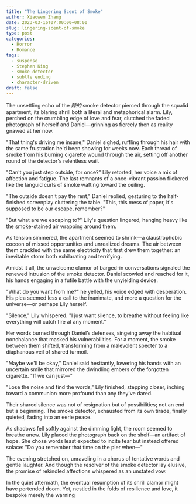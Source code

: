 ```yaml
---
title: "The Lingering Scent of Smoke"
author: Xiaowen Zhang
date: 2023-03-16T07:00:00+08:00
slug: lingering-scent-of-smoke
type: post
categories:
  - Horror
  - Romance
tags:
  - suspense
  - Stephen King
  - smoke detector
  - subtle ending
  - character-driven
draft: false
---
```


The unsettling echo of the *辣的* smoke detector pierced through the squalid apartment, its blaring shrill both a literal and metaphorical alarm. Lily, perched on the crumbling edge of love and fear, clutched the faded photograph of herself and Daniel—grinning as fiercely then as reality gnawed at her now.

"That thing's driving me insane," Daniel sighed, ruffling through his hair with the same frustration he'd been showing for weeks now. Each thread of smoke from his burning cigarette wound through the air, setting off another round of the detector's relentless wail.

"Can't you just step outside, for once?" Lily retorted, her voice a mix of affection and fatigue. The last remnants of a once-vibrant passion flickered like the languid curls of smoke wafting toward the ceiling.

"The outside doesn't pay the rent," Daniel replied, gesturing to the half-finished screenplay cluttering the table. "This, this mess of paper, it's supposed to be our escape, remember?"

"But what are we escaping to?" Lily's question lingered, hanging heavy like the smoke-stained air wrapping around them.

As tension simmered, the apartment seemed to shrink—a claustrophobic cocoon of missed opportunities and unrealized dreams. The air between them crackled with the same electricity that first drew them together: an inevitable storm both exhilarating and terrifying.

Amidst it all, the unwelcome clamor of barged-in conversations signaled the renewed intrusion of the smoke detector. Daniel scowled and reached for it, his hands engaging in a futile battle with the unyielding device.

"What do you want from me?" he yelled, his voice edged with desperation. His plea seemed less a call to the inanimate, and more a question for the universe—or perhaps Lily herself.

"Silence," Lily whispered. "I just want silence, to breathe without feeling like everything will catch fire at any moment."

Her words burned through Daniel’s defenses, singeing away the habitual nonchalance that masked his vulnerabilities. For a moment, the smoke between them shifted, transforming from a malevolent specter to a diaphanous veil of shared turmoil.

"Maybe we'll be okay," Daniel said hesitantly, lowering his hands with an uncertain smile that mirrored the dwindling embers of the forgotten cigarette. "If we can just—"

"Lose the noise and find the words," Lily finished, stepping closer, inching toward a communion more profound than any they've dared.

Their shared silence was not of resignation but of possibilities; not an end but a beginning. The smoke detector, exhausted from its own tirade, finally quieted, fading into an eerie peace.

As shadows fell softly against the dimming light, the room seemed to breathe anew. Lily placed the photograph back on the shelf—an artifact of hope. She chose words least expected to incite fear but instead offered solace: "Do you remember that time on the pier when—"

The evening stretched on, unraveling in a chorus of tentative words and gentle laughter. And though the resolver of the smoke detector lay elusive, the promise of rekindled affections whispered as an unstated vow.

In the quiet aftermath, the eventual resumption of its shrill clamor might have portended doom. Yet, nestled in the folds of resilience and love, it bespoke merely the warning